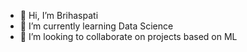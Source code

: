 - 👋 Hi, I’m Brihaspati
- 🌱 I’m currently learning Data Science
- 💞️ I’m looking to collaborate on projects based on ML 

<!---
trivedi-yogi/trivedi-yogi is a ✨ special ✨ repository because its `README.md` (this file) appears on your GitHub profile.
You can click the Preview link to take a look at your changes.
--->
